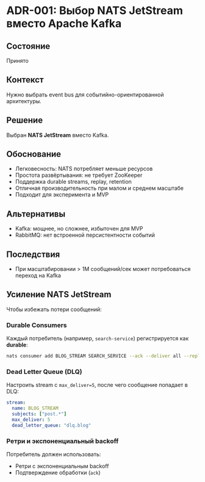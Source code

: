 # ADR-001: Выбор NATS JetStream вместо Apache Kafka

## Состояние
Принято

## Контекст
Нужно выбрать event bus для событийно-ориентированной архитектуры.

## Решение
Выбран **NATS JetStream** вместо Kafka.

## Обоснование
- Легковесность: NATS потребляет меньше ресурсов
- Простота развёртывания: не требует ZooKeeper
- Поддержка durable streams, replay, retention
- Отличная производительность при малом и среднем масштабе
- Подходит для эксперимента и MVP

## Альтернативы
- Kafka: мощнее, но сложнее, избыточен для MVP
- RabbitMQ: нет встроенной персистентности событий

## Последствия
- При масштабировании > 1M сообщений/сек может потребоваться переход на Kafka

## Усиление NATS JetStream

Чтобы избежать потери сообщений:

### Durable Consumers
Каждый потребитель (например, `search-service`) регистрируется как **durable**:
```bash
nats consumer add BLOG_STREAM SEARCH_SERVICE --ack --deliver all --replay instant
```

### Dead Letter Queue (DLQ)
Настроить stream с `max_deliver=5`, после чего сообщение попадает в DLQ:
```yaml
stream:
  name: BLOG_STREAM
  subjects: ["post.*"]
  max_deliver: 5
  dead_letter_queue: "dlq.blog"
```

### Ретри и экспоненциальный backoff
Потребитель должен использовать:
- Ретри с экспоненциальным backoff
- Подтверждение обработки (`ack`)
